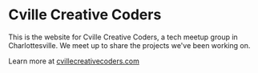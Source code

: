 # Cville Creative Coders

This is the website for Cville Creative Coders, a tech meetup group in Charlottesville.
We meet up to share the projects we've been working on.

Learn more at [cvillecreativecoders.com](https://cvillecreativecoders.com/)